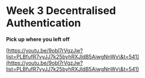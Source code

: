 # Week 3 Decentralised Authentication

**Pick up where you left off**

[https://youtu.be/9obl7rVgzJw?list=PLBfufR7vyJJ7k25byhRXJldB5AiwgNnWv\&t=541](https://youtu.be/9obl7rVgzJw?list=PLBfufR7vyJJ7k25byhRXJldB5AiwgNnWv\&t=541)


